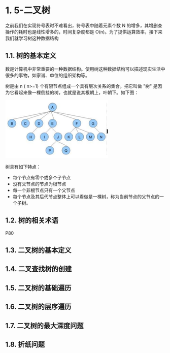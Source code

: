 # 1. 5-二叉树

之前我们在实现符号表时不难看出，符号表中随着元素个数 N 的增多，其增删查操作的耗时也是线性增多的，时间复杂度都是 O(n)。为了提供运算效率，接下来我们就学习树这种数据结构

## 1.1. 树的基本定义

数是计算机中非常重要的一种数据结构。使用树这种数据结构可以描述现实生活中很多的事物，如家谱、单位的组织架构等。

树是由 n ( n>=1) 个有限节点组成一个具有层次关系的集合。把它叫做 "树" 是因为它看起来像一棵倒挂的树，也就是说其根朝上，叶朝下。如下图：

![](pics/20210402210801907_1147282834.png)

树具有如下特点：

* 每个节点有零个或多个子节点
* 没有父节点的节点为根节点
* 每一个非根节点只有一个父节点
* 每个节点及其后代节点整体上可以看做是一棵树，称为当前节点的父节点的一个子树。


## 1.2. 树的相关术语

P80


## 1.3. 二叉树的基本定义


## 1.4. 二叉查找树的创建

## 1.5. 二叉树的基础遍历

## 1.6. 二叉树的层序遍历

## 1.7. 二叉树的最大深度问题


## 1.8. 折纸问题



